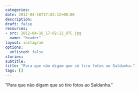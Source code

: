 ```yaml
---
categories:
date: 2012-04-16T17:02:12+00:00
description:
draft: false
resources:
- src: 2012-04-16_17-02-12_UTC.jpg
  name: "header"
layout: instagram
options:
  unlisted: false
stories:
subtitle:
title: "Para que não digam que só tiro fotos ao Saldanha."
tags: []
---
```


"Para que não digam que só tiro fotos ao Saldanha."
